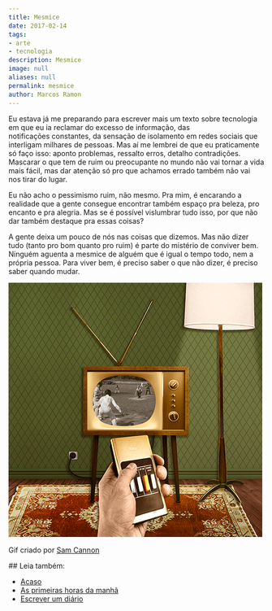 ```yaml
---
title: Mesmice
date: 2017-02-14
tags:
- arte
- tecnologia
description: Mesmice
image: null
aliases: null
permalink: mesmice
author: Marcos Ramon
---
```

Eu estava já me preparando para escrever mais um texto sobre tecnologia em que eu ia reclamar do excesso de informação, das notificações constantes, da sensação de isolamento em redes sociais que interligam milhares de pessoas. Mas aí me lembrei de que eu praticamente só faço isso: aponto problemas, ressalto erros, detalho contradições. Mascarar o que tem de ruim ou preocupante no mundo não vai tornar a vida mais fácil, mas dar atenção só pro que achamos errado também não vai nos tirar do lugar.

Eu não acho o pessimismo ruim, não mesmo. Pra mim, é encarando a realidade que a gente consegue encontrar também espaço pra beleza, pro encanto e pra alegria. Mas se é possível vislumbrar tudo isso, por que não dar também destaque pra essas coisas?

A gente deixa um pouco de nós nas coisas que dizemos. Mas não dizer tudo (tanto pro bom quanto pro ruim) é parte do mistério de conviver bem. Ninguém aguenta a mesmice de alguém que é igual o tempo todo, nem a própria pessoa. Para viver bem, é preciso saber o que não dizer, é preciso saber quando mudar.

<img src="/assets/img/mesmice-medium.gif">

Gif criado por [Sam Cannon](http://samcannon.tumblr.com/post/139445886718/made-some-collage-gifs-for-hpe-matter-article)


<div class="leia-tambem" markdown="1">
## Leia também:

- <a href="/acaso">Acaso</a>
- <a href="/as-primeiras-horas-da-manha">As primeiras horas da manhã</a>
- <a href="/escrever-um-diario">Escrever um diário</a>
</div>